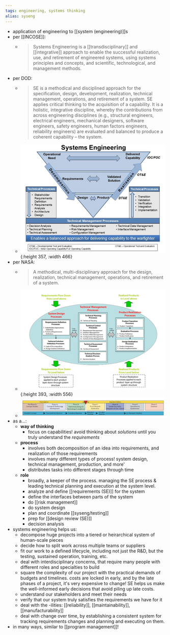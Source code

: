 ```yaml
---
tags: engineering, systems thinking
alias: syseng
---
```


- application of engineering to [[system (engineering)]]s
- per [[INCOSE]]:
	- > Systems Engineering is a [[transdisciplinary]] and [[integrative]] approach to enable the successful realization, use, and retirement of engineered systems, using systems principles and concepts, and scientific, technological, and management methods.
- per DOD:
	- > SE is a methodical and disciplined approach for the specification, design, development, realization, technical management, operations, and retirement of a system. SE applies critical thinking to the acquisition of a capability. It is a holistic, integrative discipline, whereby the contributions from across engineering disciplines (e.g., structural engineers, electrical engineers, mechanical designers, software engineers, safety engineers, human factors engineers, reliability engineers) are evaluated and balanced to produce a coherent capability – the system.
	- ![image.png](../assets/image_1733278682172_0.png){:height 357, :width 466}
- per NASA:
	- > A methodical, multi-disciplinary approach for the design, realization, technical management, operations, and retirement of a system.
	- ![seh_figure_21-1_se_engine_1080x750.webp](../assets/seh_figure_21-1_se_engine_1080x750_1733278389762_0.webp){:height 393, :width 556}
	- ![image.png](../assets/image_1733279070166_0.png)
- as a...:
	- **way of thinking**
		- focus on capabilities! avoid thinking about *solutions* until you truly understand the *requirements*
	- **process**
		- involves both decomposition of an idea into requirements, and realization of those requirements
		- involves many different types of process! system design, technical management, production, and more'
		- distributes tasks into different stages through time
	- **role**
		- broadly, a keeper of the process. managing the SE process & leading technical planning and execution at the system level.
		- analyze and define [[requirements (SE)]] for the system
		- define the interfaces between parts of the system
		- do [[risk management]]
		- do system design
		- plan and coordinate [[syseng/testing]]
		- prep for [[design review (SE)]]
		- decision analysis
- systems engineering helps us:
	- decompose huge projects into a tiered or heirarchical system of human-scale pieces
	- decide how to split work across multiple teams or suppliers
	- fit our work to a defined lifecycle, including not just the R&D, but the testing, sustained operation, training, etc.
	- deal with interdisciplinary concerns, that require many people with different roles and specialties to build
	- square the complexity of our project with the practical demands of budgets and timelines. costs are locked in early, and by the late phases of a project, it's very expensive to change! SE helps us make the well-informed early decisions that avoid piling up late costs.
	- understand our stakeholders and meet their needs
	- verify that our system truly satisfies the requirements we have for it
	- deal with the -ilities: [[reliability]], [[maintainability]], [[manufacturability]]
	- deal with change over time, by establishing a consistent system for tracking requirements changes and planning and executing on them.
- in many ways, similar to [[program management]]!